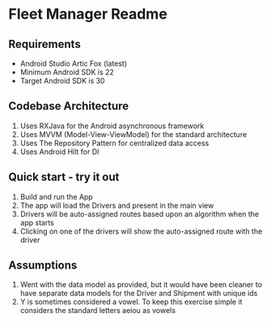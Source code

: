 # Fleet Manager Readme

## Requirements
- Android Studio Artic Fox (latest)
- Minimum Android SDK is 22
- Target Android SDK is 30

## Codebase Architecture

1. Uses RXJava for the Android asynchronous framework
2. Uses MVVM (Model-View-ViewModel) for the standard architecture
3. Uses The Repository Pattern for centralized data access
4. Uses Android Hilt for DI

## Quick start - try it out

1. Build and run the App
2. The app will load the Drivers and present in the main view
3. Drivers will be auto-assigned routes based upon an algorithm when the app starts
4. Clicking on one of the drivers will show the auto-assigned route with the driver

## Assumptions

1. Went with the data model as provided, but it would have been cleaner to have separate data models for the Driver and Shipment with unique ids
2. Y is sometimes considered a vowel.  To keep this exercise simple it considers the standard letters aeiou as vowels



